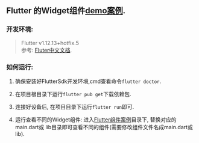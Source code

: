 ## Flutter 的Widget组件[demo案例](./Flutter组件案例).

### 开发环境:
  > Flutter v1.12.13+hotfix.5<br>
  >参考: [Fluter中文文档](https://flutterchina.club/get-started/install/).

### 如何运行:
   1. 确保安装好FlutterSdk开发环境,cmd查看命令`flutter doctor`.

   2. 在项目根目录下运行`flutter pub get`下载依赖包.

   3. 连接好设备后, 在项目目录下运行`flutter run`即可.

   4. 运行查看不同的Widget组件: 进入[Flutter组件案例](./Flutter组件案例)目录下, 替换对应的main.dart或
      lib目录即可查看不同的组件(需要修改组件文件名成main.dart或lib).
